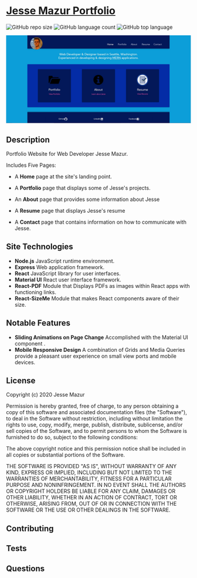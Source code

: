 
# [Jesse Mazur Portfolio](https://jmazur-react-portfolio.herokuapp.com/)
![GitHub repo size](https://img.shields.io/github/repo-size/JMantis0/react-portfolio)  ![GitHub language count](https://img.shields.io/github/languages/count/JMantis0/react-portfolio)  ![GitHub top language](https://img.shields.io/github/languages/top/JMantis0/react-portfolio)  

![mainScreenshot](./client/public/assets/images/Portfolio-Shot.jpg)

## Description
Portfolio Website for Web Developer Jesse Mazur.

Includes Five Pages:

- A **Home** page at the site's landing point.

- A **Portfolio** page that displays some of Jesse's projects.

- An **About** page that provides some information about Jesse

- A **Resume** page that displays Jesse's resume

- A **Contact** page that contains information on how to communicate with Jesse.

## Site Technologies

- **Node.js** JavaScript runtime environment.
- **Express** Web application framework.
- **React** JavaScript library for user interfaces.
- **Material UI** React user interface framework.
- **React-PDF** Module that Displays PDFs as images within React apps with functioning links.
- **React-SizeMe** Module that makes React components aware of their size.

## Notable Features
- **Sliding Animations on Page Change** Accomplished with the Material UI component <Slide>.
- **Mobile Responsive Design** A combination of Grids and Media Queries provide a pleasant user experience on small view ports and mobile devices.


## License


Copyright (c) 2020 Jesse Mazur

Permission is hereby granted, free of charge, to any person obtaining a copy
of this software and associated documentation files (the "Software"), to deal
in the Software without restriction, including without limitation the rights
to use, copy, modify, merge, publish, distribute, sublicense, and/or sell
copies of the Software, and to permit persons to whom the Software is
furnished to do so, subject to the following conditions:

The above copyright notice and this permission notice shall be included in all
copies or substantial portions of the Software.

THE SOFTWARE IS PROVIDED "AS IS", WITHOUT WARRANTY OF ANY KIND, EXPRESS OR
IMPLIED, INCLUDING BUT NOT LIMITED TO THE WARRANTIES OF MERCHANTABILITY,
FITNESS FOR A PARTICULAR PURPOSE AND NONINFRINGEMENT. IN NO EVENT SHALL THE
AUTHORS OR COPYRIGHT HOLDERS BE LIABLE FOR ANY CLAIM, DAMAGES OR OTHER
LIABILITY, WHETHER IN AN ACTION OF CONTRACT, TORT OR OTHERWISE, ARISING FROM,
OUT OF OR IN CONNECTION WITH THE SOFTWARE OR THE USE OR OTHER DEALINGS IN THE
SOFTWARE.

## Contributing



## Tests



## Questions


